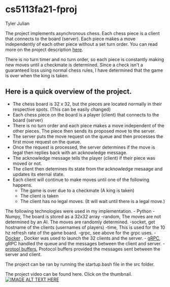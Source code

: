 # cs5113fa21-fproj
Tyler Julian

The project implements asynchronous chess. Each chess piece is a client that connects to the board (server). Each piece makes a move independently of each other piece without a set turn order. You can read more on the project description [here](https://oudatalab.com/cs5113fa21/projects/project). 

There is no turn timer and no turn order, so each piece is constantly making new moves until a checkmate is determined. Since a check isn't a guaranteed loss using normal chess rules, I have determined that the game is over when the king is taken. 

## Here is a quick overview of the project. 
- The chess board is 32 x 32, but the pieces are located normally in their respective spots. (This can be easily changed)
- Each chess piece on the board is a player (client) that connects to the board (server)
- There is no turn order and each piece makes a move independent of the other pieces. The piece then sends its proposed move to the server. 
- The server puts the move request on the queue and then processes the first move request on the queue.
- Once the request is processed, the server determines if the move is legal then replies back with an acknowledge message.
- The acknowledge message tells the player (client) if their piece was moved or not. 
- The client then detemines its state from the acknowledge mesaage and updates its eternal state.
- Each client will continue to make moves until one of the following happens.
    - The game is over due to a checkmate (A king is taken)
    - The client is taken
    - The client has no legal moves. (It will wait until there is a legal move.)

The following technologies were used in my implementation. 
    - Python
        -Numpy, The board is stored as a 32x32 array
        -random, The moves are not determined by an AI. The moves are randomly determined.
        -socket, get hostname of the clients (usernames of players)
        -time, This is used for the 10 hz refresh rate of the game board.
        -grpc, see above for the grpc uses.
    - [Docker](https://www.docker.com/) , Docker was used to launch the 32 clients and the server.
    - [gRPC](https://www.grpc.io/docs/what-is-grpc/introduction/), gRPC handled the queue and the messages between the client and server.
    - [protool buffers](https://developers.google.com/protocol-buffers), Protocol buffers provided the messages sent between the server and client.

The project can be ran by running the startup.bash file in the src folder. 

The project video can be found here. Click on the thumbnail.
[![IMAGE ALT TEXT HERE](https://img.youtube.com/vi/YOUTUBE_VIDEO_ID_HERE/0.jpg)](https://www.youtube.com/watch?v=YOUTUBE_VIDEO_ID_HERE)